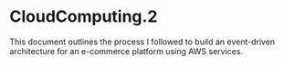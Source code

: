 # CloudComputing.2
This document outlines the process I followed to build an event-driven architecture for an e-commerce platform using AWS services.
